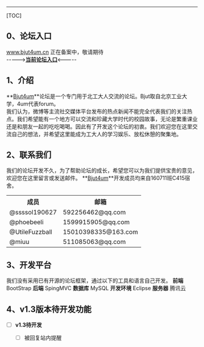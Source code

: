 ---
[TOC]
## **0、论坛入口**
www.bjut4um.cn 正在备案中，敬请期待<br>
----->[**当前论坛入口**](http://192.144.213.65:8080/testdb/)<-----
## **1、介绍**
**[Bjut4um](http://192.144.213.65:8080/testdb/)**论坛是一个专门用于北工大人交流的论坛。Bjut取自北京工业大学，4um代表forum。<br>
我们认为，微博等主流社交媒体平台发布的热点新闻不能完全代表我们的关注热点。我们希望能有一个地方可以交流和珍藏大学时代的校园故事，无论是繁重课业还是和朋友一起的吃吃喝喝。因此有了开发这个论坛的初衷。我们欢迎您在这里交流自己的想法，并希望这里能成为工大人的学习娱乐、放松休憩的聚集地。
## **2、联系我们**
我们的论坛开发不久，为了帮助论坛的成长，希望您可以为我们提供宝贵的意见，欢迎您在这里留言或发送邮件。
**[Bjut4um](http://192.144.213.65:8080/testdb/)**开发成员均来自160711班C415宿舍。
<table>
  <tr>
    <th>成员</th>
    <th>邮箱</th>
  </tr>
  <tr>
  <td>@ssssol190627</td>
  <td>592256462@qq.com</td>
  </tr>
    <tr>
  <td>@phoebeeli</td>
  <td>1599915905@qq.com</td>
  </tr>
    <tr>
  <td>@UtileFuzzball</td>
  <td>15010398335@163.com</td>
  </tr>
    <tr>
  <td>@miuu</td>
  <td>511085063@qq.com</td>
  </tr>
</table>


## **3、开发平台**
  我们没有采用已有开源的论坛框架，通过以下的工具和语言自己开发。
  **前端** BootStrap
  **后端** SpingMVC
  **数据库** MySQL
  **开发环境** Eclipse
  **服务器** 腾讯云

## **4、v1.3版本待开发功能**
- [ ] **v1.3待开发**
    - [ ] 被回复站内提醒




